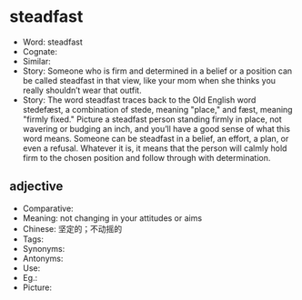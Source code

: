# steadfast

- Word: steadfast
- Cognate: 
- Similar: 
- Story: Someone who is firm and determined in a belief or a position can be called steadfast in that view, like your mom when she thinks you really shouldn’t wear that outfit.
- Story: The word steadfast traces back to the Old English word stedefæst, a combination of stede, meaning "place," and fæst, meaning "firmly fixed." Picture a steadfast person standing firmly in place, not wavering or budging an inch, and you’ll have a good sense of what this word means. Someone can be steadfast in a belief, an effort, a plan, or even a refusal. Whatever it is, it means that the person will calmly hold firm to the chosen position and follow through with determination.

## adjective

- Comparative: 
- Meaning: not changing in your attitudes or aims
- Chinese: 坚定的；不动摇的
- Tags: 
- Synonyms: 
- Antonyms: 
- Use: 
- Eg.: 
- Picture: 

